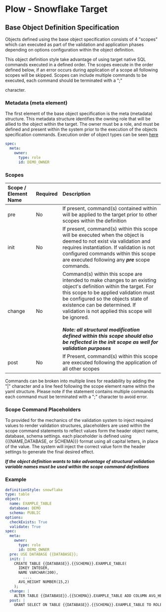 # Plow - Snowflake Target

## Base Object Definition Specification 

Objects defined using the base object specification consists of 4 "scopes" which can executed as part of the 
validation and application phases depending on options configuration within the object definition.  

This object definition style take advantage of using target native SQL commands executed in a defined order.  The 
scopes execute in the order defined below, if an error occurs during application of a scope all following scopes 
will be skipped.  Scopes can include multiple commands to be executed, each command should be terminated with a ";" 

character.  

### Metadata (meta element)

The first element of the base object specification is the meta (metadata) structure. This metadata structure 
identifies the owning role that will be allied to the object within the target.  The owner must be a role, and must be 
defined and present within the system prior to the execution of the objects specification commands.  Execution 
order of object types can be seen [here](/plow/targets/snowflake/docs/objecttypes.md)   

```yaml 
spec:
  meta:
    owner:
      type: role
      id: DEMO_OWNER
```



### Scopes


| Scope / Element Name | Required | Description                                                                                                                                                                                                                                                                                                                                                                                                                                       |
|:---------------------|:---------|:--------------------------------------------------------------------------------------------------------------------------------------------------------------------------------------------------------------------------------------------------------------------------------------------------------------------------------------------------------------------------------------------------------------------------------------------------|
| pre                  | No       | If present, command(s) contained within will be applied to the target prior to other scopes within the definition                                                                                                                                                                                                                                                                                                                                 |
| init                 | No       | If present, command(s) within this scope will be executed when the object is deemed to not exist via validation and requires instantiation.  If validation is not configured commands within this scope are executed following any ***pre*** scope commands.                                                                                                                                                                                      |
| change               | No       | Command(s) within this scope are intended to make changes to an existing object's definition within the target. For this scope to be applied validation must be configured so the objects state of existence can be determined.  If validation is not applied this scope will be ignored. <br><br> **_Note: all structural modification defined within this scope should also be reflected in the *init* scope as well for validation purposes_** |
| post                 | No       | If Present, command(s) within this scope are executed following the application of all other scopes                                                                                                                                                                                                                                                                                                                                               |

Commands can be broken into multiple lines for readability by adding the "|" character and a line feed following the 
scope element name within the yaml structure.  Please note if the statement contains multiple commands each command 
must be terminated with a ";" character to avoid error.   

### Scope Command Placeholders
To provided for the mechanics of the validation system to inject required values to render validation structures, 
placeholders are used within the scope command statements to reflect values form the header object name, database, 
schema settings.  each placeholder is defined using {{(NAME,DATABASE, or SCHEMA)}} format using all 
capital letters, in place of the value.  The system will inject the correct value form the header settings to 
generate the final desired effect.    

***If the object definition wants to take advantage of structural validation variable names must be used within the 
scope command definitions***


### Example

```yaml 
definitionStyle: snowflake
type: table
object:
  name: EXAMPLE_TABLE
  database: DEMO 
  schema: PUBLIC
options:
  checkExists: True
  validate: True
spec:
  meta:
    owner:
      type: role
      id: DEMO_OWNER
  pre: USE DATABASE {{DATABASE}};
  init: |
    CREATE TABLE {{DATABASE}}.{{SCHEMA}}.EXAMPLE_TABLE(
      IDKEY INTEGER,
      NAME VARCHAR(200),
        ....
      AVG_HEIGHT NUMBER(15,2)
    );
  change: |
    ALTER TABLE {{DATABASE}}.{{SCHEMA}}.EXAMPLE_TABLE ADD COLUMN AVG_HEAIGHT NUMBER(15,2);
  post: |
    GRANT SELECT ON TABLE {{DATABASE}}.{{SCHEMA}}.EXAMPLE_TABLE TO ROLE DEMO_READ;

```

